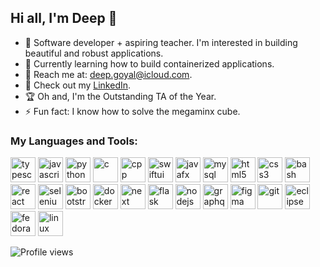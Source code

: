 ## Hi all, I'm Deep 👋

- 🌟 Software developer + aspiring teacher. I'm interested in building beautiful and robust applications.
- 🚀 Currently learning how to build containerized applications.
- 📧 Reach me at: [deep.goyal@icloud.com](mailto:deep.goyal@icloud.com).
- 💼 Check out my [LinkedIn](https://www.linkedin.com/in/goyal-deep).
- 🏆 Oh and, I'm the Outstanding TA of the Year.
- ⚡️ Fun fact: I know how to solve the megaminx cube.

### My Languages and Tools:

<p align="left">
  <!-- Langs-->
  
  <img src="https://cdn.jsdelivr.net/gh/devicons/devicon/icons/typescript/typescript-original.svg" alt="typescript" width="40" height="40" />
  <img src="https://cdn.jsdelivr.net/gh/devicons/devicon/icons/javascript/javascript-original.svg" alt="javascript" width="40" height="40" />
  <img src="https://cdn.jsdelivr.net/gh/devicons/devicon/icons/python/python-original.svg" alt="python" width="40" height="40" />
  <img src="https://cdn.jsdelivr.net/gh/devicons/devicon/icons/c/c-original.svg" alt="c" width="40" height="40" />
  <img src="https://cdn.jsdelivr.net/gh/devicons/devicon/icons/cplusplus/cplusplus-original.svg" alt="cpp" width="40" height="40" />
  <img src="https://cdn.jsdelivr.net/gh/devicons/devicon/icons/swift/swift-original.svg" alt="swiftui" width="40" height="40" />
  <img src="https://cdn.jsdelivr.net/gh/devicons/devicon/icons/java/java-original.svg" alt="javafx" width="40" height="40" />
  <img src="https://cdn.jsdelivr.net/gh/devicons/devicon/icons/mysql/mysql-original.svg" alt="mysql" width="40" height="40" />
  <img src="https://cdn.jsdelivr.net/gh/devicons/devicon/icons/html5/html5-original.svg" alt="html5" width="40" height="40" />
  <img src="https://cdn.jsdelivr.net/gh/devicons/devicon/icons/css3/css3-original.svg" alt="css3" width="40" height="40" />
  <img src="https://cdn.jsdelivr.net/gh/devicons/devicon/icons/bash/bash-plain.svg" alt="bash" width="40" height="40" />
  
  <!-- frameworks -->
  <img src="https://cdn.jsdelivr.net/gh/devicons/devicon/icons/react/react-original.svg" alt="react" width="40" height="40" />
  <img src="https://cdn.jsdelivr.net/gh/devicons/devicon/icons/selenium/selenium-original.svg" alt="selenium" width="40" height="40" />
  <img src="https://cdn.jsdelivr.net/gh/devicons/devicon/icons/bootstrap/bootstrap-original.svg" alt="bootstrap" width="40" height="40" />
  <img src="https://cdn.jsdelivr.net/gh/devicons/devicon/icons/docker/docker-original.svg" alt="docker" width="40" height="40" />
  <img src="https://cdn.jsdelivr.net/gh/devicons/devicon/icons/nextjs/nextjs-original.svg" alt="next" width="40" height="40" />
  <img src="https://cdn.jsdelivr.net/gh/devicons/devicon/icons/flask/flask-original.svg" alt="flask" width="40" height="40" />
  <img src="https://cdn.jsdelivr.net/gh/devicons/devicon/icons/nodejs/nodejs-original.svg" alt="nodejs" width="40" height="40" />
  <img src="https://cdn.jsdelivr.net/gh/devicons/devicon/icons/graphql/graphql-plain.svg" alt="graphql" width="40" height="40" />
  
  <!-- tools -->
  <img src="https://cdn.jsdelivr.net/gh/devicons/devicon/icons/figma/figma-original.svg" alt="figma" width="40" height="40" />
  <img src="https://cdn.jsdelivr.net/gh/devicons/devicon/icons/git/git-original.svg" alt="git" width="40" height="40" />
  <img src="https://cdn.jsdelivr.net/gh/devicons/devicon/icons/eclipse/eclipse-original.svg" alt="eclipse" width="40" height="40" />
  <img src="https://cdn.jsdelivr.net/gh/devicons/devicon/icons/fedora/fedora-original.svg" alt="fedora" width="40" height="40" />
  <img src="https://cdn.jsdelivr.net/gh/devicons/devicon/icons/linux/linux-original.svg" alt="linux" width="40" height="40" />

</p>


![Profile views](https://komarev.com/ghpvc/?username=deepgoyal&color=blueviolet)






